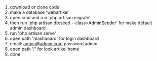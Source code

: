 1. download or clone code
2. make a database 'webartikel'
3. open cmd and run 'php artisan migrate'
4. then run 'php artisan db:seed --class=AdminSeeder' for make default admin dashboard
5. run 'php artisan serve'
6. open path '/dashboard' for login dashboard
7. email: admin@admin.com password:admin
8. open path '/' for look artikel home
9. done
